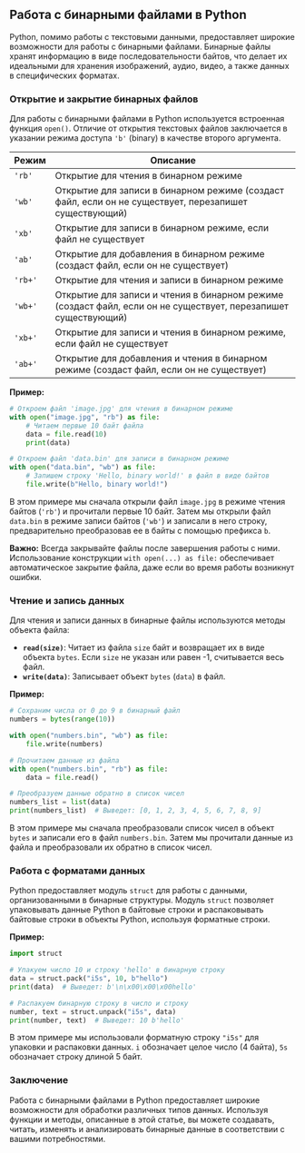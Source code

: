## Работа с бинарными файлами в Python

Python, помимо работы с текстовыми данными, предоставляет широкие возможности для работы с бинарными файлами. Бинарные файлы хранят информацию в виде последовательности байтов, что делает их идеальными для хранения изображений, аудио, видео, а также данных в специфических форматах.

### Открытие и закрытие бинарных файлов

Для работы с бинарными файлами в Python используется встроенная функция `open()`. Отличие от открытия текстовых файлов заключается в указании режима доступа `'b'` (binary) в качестве второго аргумента.

| Режим | Описание |
|---|---|
| `'rb'` | Открытие для чтения в бинарном режиме |
| `'wb'` | Открытие для записи в бинарном режиме (создаст файл, если он не существует, перезапишет существующий) |
| `'xb'` | Открытие для записи в бинарном режиме, если файл не существует |
| `'ab'` | Открытие для добавления в бинарном режиме (создаст файл, если он не существует) |
| `'rb+'` | Открытие для чтения и записи в бинарном режиме |
| `'wb+'` | Открытие для записи и чтения в бинарном режиме (создаст файл, если он не существует, перезапишет существующий) |
| `'xb+'` | Открытие для записи и чтения в бинарном режиме, если файл не существует |
| `'ab+'` | Открытие для добавления и чтения в бинарном режиме (создаст файл, если он не существует) |

**Пример:**

```python
# Откроем файл 'image.jpg' для чтения в бинарном режиме
with open("image.jpg", "rb") as file:
    # Читаем первые 10 байт файла
    data = file.read(10)
    print(data)

# Откроем файл 'data.bin' для записи в бинарном режиме
with open("data.bin", "wb") as file:
    # Запишем строку 'Hello, binary world!' в файл в виде байтов
    file.write(b"Hello, binary world!")
```

В этом примере мы сначала открыли файл `image.jpg` в режиме чтения байтов (`'rb'`) и прочитали первые 10 байт. Затем мы открыли файл `data.bin` в режиме записи байтов (`'wb'`) и записали в него строку, предварительно преобразовав ее в байты с помощью префикса `b`.

**Важно:** Всегда закрывайте файлы после завершения работы с ними. Использование конструкции `with open(...) as file:` обеспечивает автоматическое закрытие файла, даже если во время работы возникнут ошибки.

### Чтение и запись данных

Для чтения и записи данных в бинарные файлы используются методы объекта файла:

* **`read(size)`**: Читает из файла `size` байт и возвращает их в виде объекта `bytes`. Если `size` не указан или равен -1, считывается весь файл.
* **`write(data)`**: Записывает объект `bytes` (`data`) в файл.

**Пример:**

```python
# Сохраним числа от 0 до 9 в бинарный файл
numbers = bytes(range(10))

with open("numbers.bin", "wb") as file:
    file.write(numbers)

# Прочитаем данные из файла
with open("numbers.bin", "rb") as file:
    data = file.read()

# Преобразуем данные обратно в список чисел
numbers_list = list(data)
print(numbers_list)  # Выведет: [0, 1, 2, 3, 4, 5, 6, 7, 8, 9]
```

В этом примере мы сначала преобразовали список чисел в объект `bytes` и записали его в файл `numbers.bin`. Затем мы прочитали данные из файла и преобразовали их обратно в список чисел.

### Работа с форматами данных

Python предоставляет модуль `struct` для работы с данными, организованными в бинарные структуры. Модуль `struct` позволяет упаковывать данные Python в байтовые строки и распаковывать байтовые строки в объекты Python, используя форматные строки.

**Пример:**

```python
import struct

# Упакуем число 10 и строку 'hello' в бинарную строку
data = struct.pack("i5s", 10, b"hello")
print(data)  # Выведет: b'\n\x00\x00\x00hello'

# Распакуем бинарную строку в число и строку
number, text = struct.unpack("i5s", data)
print(number, text)  # Выведет: 10 b'hello'
```

В этом примере мы использовали форматную строку `"i5s"` для упаковки и распаковки данных. `i` обозначает целое число (4 байта), `5s` обозначает строку длиной 5 байт.

### Заключение

Работа с бинарными файлами в Python предоставляет широкие возможности для обработки различных типов данных. Используя функции и методы, описанные в этой статье, вы можете создавать, читать, изменять и анализировать бинарные данные в соответствии с вашими потребностями. 
